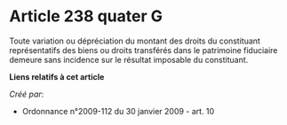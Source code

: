 # Article 238 quater G

Toute variation ou dépréciation du montant des droits du constituant représentatifs des biens ou droits transférés dans le
patrimoine fiduciaire demeure sans incidence sur le résultat imposable du constituant.

**Liens relatifs à cet article**

_Créé par_:

  - Ordonnance n°2009-112 du 30 janvier 2009 - art. 10
